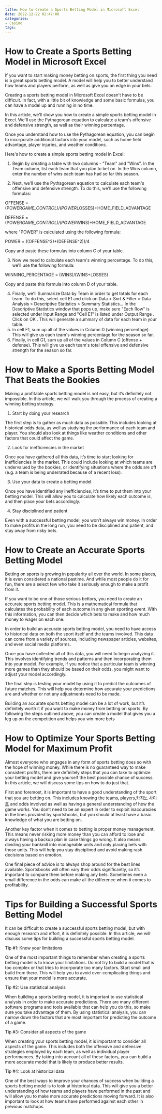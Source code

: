 ```yaml
---
title: How to Create a Sports Betting Model in Microsoft Excel 
date: 2022-12-22 02:47:00
categories:
- Casino
tags:
---
```



#  How to Create a Sports Betting Model in Microsoft Excel 

If you want to start making money betting on sports, the first thing you need is a great sports betting model. A model will help you to better understand how teams and players perform, as well as give you an edge in your bets.

Creating a sports betting model in Microsoft Excel doesn't have to be difficult. In fact, with a little bit of knowledge and some basic formulas, you can have a model up and running in no time.

In this article, we'll show you how to create a simple sports betting model in Excel. We'll use the Pythagorean equation to calculate a team's offensive and defensive strength, as well as their winning percentage.

Once you understand how to use the Pythagorean equation, you can begin to incorporate additional factors into your model, such as home field advantage, player injuries, and weather conditions.

Here's how to create a simple sports betting model in Excel:

1. Begin by creating a table with two columns - "Team" and "Wins". In the Team column, list each team that you plan to bet on. In the Wins column, enter the number of wins each team has had so far this season.


2. Next, we'll use the Pythagorean equation to calculate each team's offensive and defensive strength. To do this, we'll use the following formulas:

OFFENSE = (POWER*GAME_CONTROL)/(POWER*LOSSES)+HOME_FIELD_ADVANTAGE 

DEFENSE = (POWER*GAME_CONTROL)/(POWER*WINS)+HOME_FIELD_ADVANTAGE

where "POWER" is calculated using the following formula:

POWER = ((OFFENSE^2)+(DEFENSE^2))/4 

Copy and paste these formulas into column C of your table.

3. Now we need to calculate each team's winning percentage. To do this, we'll use the following formula:

WINNING_PERCENTAGE = (WINS)/(WINS+LOSSES) 

Copy and paste this formula into column D of your table.

4. Finally, we'll Summarize Data by Team in order to get totals for each team. To do this, select cell E1 and click on Data > Sort & Filter > Data Analysis > Descriptive Statistics > Summary Statistics...
In the Descriptive Statistics window that pops up, make sure "Each Row" is selected under Input Range and "Cell E1" is listed under Output Range . Click on OK . This will generate a summary of data for each team in your table.
5. In cell F1, sum up all of the values in Column D (winning percentage). This will give us each team's winning percentage for the season so far. 
6. Finally, in cell G1, sum up all of the values in Column C (offense + defense). This will give us each team's total offensive and defensive strength for the season so far.

#  How to Make a Sports Betting Model That Beats the Bookies 

Making a profitable sports betting model is not easy, but it’s definitely not impossible. In this article, we will walk you through the process of creating a winning betting strategy.

1. Start by doing your research

The first step is to gather as much data as possible. This includes looking at historical odds data, as well as studying the performance of each team and player. You should also look at things like weather conditions and other factors that could affect the game.

2. Look for inefficiencies in the market

Once you have gathered all this data, it’s time to start looking for inefficiencies in the market. This could include looking at which teams are undervalued by the bookies, or identifying situations where the odds are off (e.g. a team is being underrated because of a recent loss).

3. Use your data to create a betting model

Once you have identified any inefficiencies, it’s time to put them into your betting model. This will allow you to calculate how likely each outcome is, and then place your bets accordingly.

4. Stay disciplined and patient

Even with a successful betting model, you won’t always win money. In order to make profits in the long run, you need to be disciplined and patient, and stay away from risky bets.

#  How to Create an Accurate Sports Betting Model 


Betting on sports is growing in popularity all over the world. In some places, it is even considered a national pastime. And while most people do it for fun, there are a select few who take it seriously enough to make a profit from it.

If you want to be one of those serious bettors, you need to create an accurate sports betting model. This is a mathematical formula that calculates the probability of each outcome in any given sporting event. With this information, you can then decide which bets to make and how much money to wager on each one.

In order to build an accurate sports betting model, you need to have access to historical data on both the sport itself and the teams involved. This data can come from a variety of sources, including newspaper articles, websites, and even social media platforms.

Once you have collected all of this data, you will need to begin analyzing it. This involves identifying trends and patterns and then incorporating them into your model. For example, if you notice that a particular team is winning more games than they should be based on their odds, you might want to adjust your model accordingly.

The final step is testing your model by using it to predict the outcomes of future matches. This will help you determine how accurate your predictions are and whether or not any adjustments need to be made.

Building an accurate sports betting model can be a lot of work, but it’s definitely worth it if you want to make money from betting on sports. By following the steps outlined above, you can create a model that gives you a leg up on the competition and helps you win more bets

#  How to Optimize Your Sports Betting Model for Maximum Profit 

Almost everyone who engages in any form of sports betting does so with the hope of winning money. While there is no guaranteed way to make consistent profits, there are definitely steps that you can take to optimize your betting model and give yourself the best possible chance of success. In this article, we will discuss some tips on how to do just that.

First and foremost, it is important to have a good understanding of the sport that you are betting on. This includes knowing the teams, players,[카지노 사이트](https://choegocasino.com/) and odds involved as well as having a general understanding of how the game works. You don’t need to be an expert in order to exploit inaccuracies in the lines provided by sportsbooks, but you should at least have a basic knowledge of what you are betting on.

Another key factor when it comes to betting is proper money management. This means never risking more money than you can afford to lose and always having a backup plan in case things go wrong. It also means dividing your bankroll into manageable units and only placing bets with those units. This will help you stay disciplined and avoid making rash decisions based on emotion.

One final piece of advice is to always shop around for the best lines available. Sportsbooks will often vary their odds significantly, so it’s important to compare them before making any bets. Sometimes even a small difference in the odds can make all the difference when it comes to profitability.

#  Tips for Building a Successful Sports Betting Model

It can be difficult to create a successful sports betting model, but with enough research and effort, it is definitely possible. In this article, we will discuss some tips for building a successful sports betting model.

Tip #1: Know your limitations

One of the most important things to remember when creating a sports betting model is to know your limitations. Do not try to build a model that is too complex or that tries to incorporate too many factors. Start small and build from there. This will help you to avoid over-complicating things and ensure that your model is more accurate.

Tip #2: Use statistical analysis

When building a sports betting model, it is important to use statistical analysis in order to make accurate predictions. There are many different software programs and tools available that can help you do this, so make sure you take advantage of them. By using statistical analysis, you can narrow down the factors that are most important for predicting the outcome of a game.

Tip #3: Consider all aspects of the game

When creating your sports betting model, it is important to consider all aspects of the game. This includes both the offensive and defensive strategies employed by each team, as well as individual player performances. By taking into account all of these factors, you can build a more accurate model that is likely to produce better results.

Tip #4: Look at historical data

One of the best ways to improve your chances of success when building a sports betting model is to look at historical data. This will give you a better understanding of how teams and players have performed in the past and will allow you to make more accurate predictions moving forward. It is also important to look at how teams have performed against each other in previous matchups.